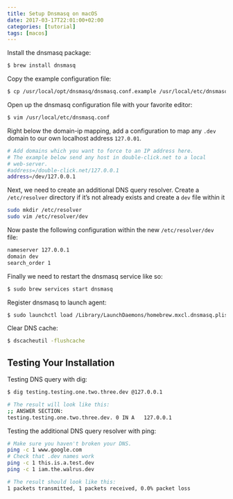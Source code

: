 ```yaml
---
title: Setup Dnsmasq on macOS
date: 2017-03-17T22:01:00+02:00
categories: [tutorial]
tags: [macos]
---
```

Install the dnsmasq package:

```bash
$ brew install dnsmasq
```

Copy the example configuration file:

```bash
$ cp /usr/local/opt/dnsmasq/dnsmasq.conf.example /usr/local/etc/dnsmasq.conf
```

Open up the dnsmasq configuration file with your favorite editor:

```bash
$ vim /usr/local/etc/dnsmasq.conf
```

Right below the domain-ip mapping, add a configuration to map any `.dev` domain to our own localhost address `127.0.01`.

```bash
# Add domains which you want to force to an IP address here.
# The example below send any host in double-click.net to a local
# web-server.
#address=/double-click.net/127.0.0.1
address=/dev/127.0.0.1
```

Next, we need to create an additional DNS query resolver. Create a `/etc/resolver` directory if it’s not already exists and create a `dev` file within it

```bash
sudo mkdir /etc/resolver
sudo vim /etc/resolver/dev
```

Now paste the following configuration within the new `/etc/resolver/dev` file:

```bash
nameserver 127.0.0.1
domain dev
search_order 1
```

Finally we need to restart the dnsmasq service like so:

```bash
$ sudo brew services start dnsmasq
```

Register dnsmasq to launch agent:

```bash
$ sudo launchctl load /Library/LaunchDaemons/homebrew.mxcl.dnsmasq.plist
```

Clear DNS cache:

```bash
$ dscacheutil -flushcache
```

## Testing Your Installation

Testing DNS query with dig:

```bash
$ dig testing.testing.one.two.three.dev @127.0.0.1

# The result will look like this:
;; ANSWER SECTION:
testing.testing.one.two.three.dev. 0 IN	A	127.0.0.1
```

Testing the additional DNS query resolver with ping:

```bash
# Make sure you haven't broken your DNS.
ping -c 1 www.google.com
# Check that .dev names work
ping -c 1 this.is.a.test.dev
ping -c 1 iam.the.walrus.dev

# The result should look like this:
1 packets transmitted, 1 packets received, 0.0% packet loss
```